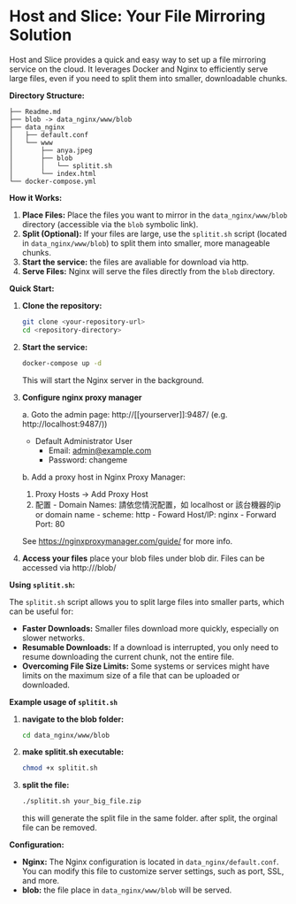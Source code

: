 # Host and Slice: Your File Mirroring Solution

Host and Slice provides a quick and easy way to set up a file mirroring service on the cloud.  It leverages Docker and Nginx to efficiently serve large files, even if you need to split them into smaller, downloadable chunks.

**Directory Structure:**
```
├── Readme.md
├── blob -> data_nginx/www/blob
├── data_nginx
│   ├── default.conf
│   └── www
│       ├── anya.jpeg
│       ├── blob
│       │   └── splitit.sh
│       └── index.html
└── docker-compose.yml
```


**How it Works:**

1.  **Place Files:**  Place the files you want to mirror in the `data_nginx/www/blob` directory (accessible via the `blob` symbolic link).
2.  **Split (Optional):** If your files are large, use the `splitit.sh` script (located in `data_nginx/www/blob`) to split them into smaller, more manageable chunks.
3. **Start the service:** the files are avaliable for download via http.
4.  **Serve Files:** Nginx will serve the files directly from the `blob` directory.

**Quick Start:**

1.  **Clone the repository:**

    ```bash
    git clone <your-repository-url>
    cd <repository-directory>
    ```

2.  **Start the service:**

    ```bash
    docker-compose up -d
    ```

    This will start the Nginx server in the background.

3. **Configure nginx proxy manager**

   a. Goto the admin page: http://[[yourserver]]:9487/ (e.g. http://localhost:9487/))
     - Default Administrator User
       - Email:    admin@example.com
       - Password: changeme
   
   b. Add a proxy host in Nginx Proxy Manager:
     1. Proxy Hosts -> Add Proxy Host
     2. 配置
       - Domain Names: 請依您情況配置，如 localhost or 該台機器的ip or domain name
       - scheme: http
       - Foward Host/IP: nginx
       - Forward Port: 80

   See https://nginxproxymanager.com/guide/ for more info.



4. **Access your files**
   place your blob files under blob dir.
   Files can be accessed via  http://<yourserver>/blob/<filename>



**Using `splitit.sh`:**

The `splitit.sh` script allows you to split large files into smaller parts, which can be useful for:

*   **Faster Downloads:** Smaller files download more quickly, especially on slower networks.
*   **Resumable Downloads:** If a download is interrupted, you only need to resume downloading the current chunk, not the entire file.
*   **Overcoming File Size Limits:** Some systems or services might have limits on the maximum size of a file that can be uploaded or downloaded.

**Example usage of `splitit.sh`**

1. **navigate to the blob folder:**
    ```bash
    cd data_nginx/www/blob
    ```
2. **make splitit.sh executable:**
    ```bash
    chmod +x splitit.sh
    ```

3. **split the file:**
    ```bash
    ./splitit.sh your_big_file.zip
    ```
    this will generate the split file in the same folder.
    after split, the orginal file can be removed.


**Configuration:**

* **Nginx:** The Nginx configuration is located in `data_nginx/default.conf`. You can modify this file to customize server settings, such as port, SSL, and more.
* **blob:** the file place in `data_nginx/www/blob` will be served.

